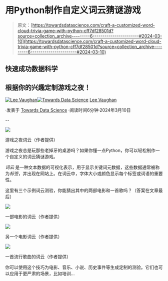# 用Python制作自定义词云猜谜游戏

> 原文：[https://towardsdatascience.com/craft-a-customized-word-cloud-trivia-game-with-python-cff7df28501d?source=collection_archive---------6-----------------------#2024-03-10](https://towardsdatascience.com/craft-a-customized-word-cloud-trivia-game-with-python-cff7df28501d?source=collection_archive---------6-----------------------#2024-03-10)

## 快速成功数据科学

## 根据你的兴趣定制游戏之夜！

[](https://medium.com/@lee_vaughan?source=post_page---byline--cff7df28501d--------------------------------)[![Lee Vaughan](../Images/9f6b90bb76102f438ab0b9a4a62ffa3f.png)](https://medium.com/@lee_vaughan?source=post_page---byline--cff7df28501d--------------------------------)[](https://towardsdatascience.com/?source=post_page---byline--cff7df28501d--------------------------------)[![Towards Data Science](../Images/a6ff2676ffcc0c7aad8aaf1d79379785.png)](https://towardsdatascience.com/?source=post_page---byline--cff7df28501d--------------------------------) [Lee Vaughan](https://medium.com/@lee_vaughan?source=post_page---byline--cff7df28501d--------------------------------)

·发表于 [Towards Data Science](https://towardsdatascience.com/?source=post_page---byline--cff7df28501d--------------------------------) ·阅读时间6分钟·2024年3月10日

--

![](../Images/3b4605e3e79e7219ccafe4c542c63fde.png)

游戏之夜词云（作者提供）

游戏之夜总是玩那些老掉牙的桌游吗？如果你懂一点Python，你可以轻松制作一个自定义的词云猜谜游戏。

*词云* 是一种文本数据的可视化表示，用于显示关键词元数据，这些数据通常被称为*标签*，并出现在网站上。在词云中，字体大小或颜色显示每个标签或词语的重要性。

这里有三个示例词云测验，你能猜出其中的两部电影和一首歌吗？（答案在文章最后）

![](../Images/3104680ccf999189b5c5e8f1a4f94c9a.png)

一部电影的词云（作者提供）

![](../Images/e7b1f8421b15eb2701478e01637e6792.png)

另一个电影词云（作者提供）

![](../Images/de768bc54c20a86e7b3c621f680b9a77.png)

一首流行歌曲的词云（作者提供）

你可以使用这个技巧为电影、音乐、小说、历史事件等生成定制的测验。它们也可以应用于更严肃的场景，比如培训…
